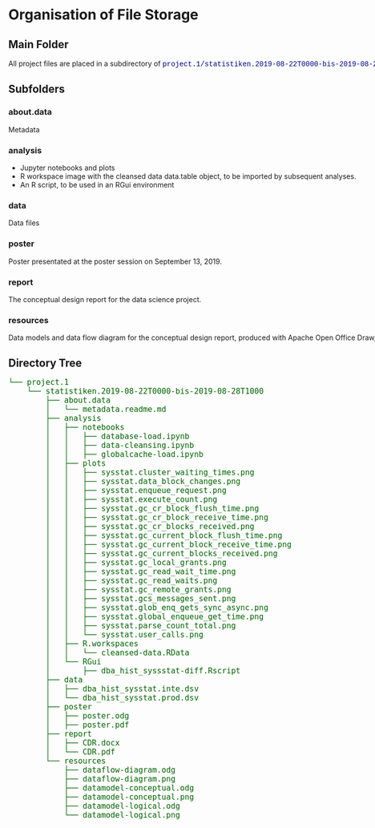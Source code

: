 <div style="width:1200px;">

# Organisation of File Storage

## Main Folder

All project files are placed in a subdirectory of
<span style="font-family: Courier; color: DarkBlue;">
project.1/statistiken.2019-08-22T0000-bis-2019-08-28T1000</span>.


## Subfolders

### about.data

Metadata

### analysis

* Jupyter notebooks and plots
* R workspace image with the cleansed data data.table object, to be imported by
  subsequent analyses.
* An R script, to be used in an RGui environment


### data

Data files

### poster

Poster presentated at the poster session on September 13, 2019.

### report

The conceptual design report for the data science project.

### resources

Data models and data flow diagram for the conceptual design report, produced
with Apache Open Office Draw, OpenOffice version 4.1.5


## Directory Tree

<pre style="color: DarkGreen; font-size: 110%; font-weight:500;">
└── project.1
    └── statistiken.2019-08-22T0000-bis-2019-08-28T1000
        ├── about.data
        │   └── metadata.readme.md
        ├── analysis
        │   ├── notebooks
        │   │   ├── database-load.ipynb
        │   │   ├── data-cleansing.ipynb
        │   │   ├── globalcache-load.ipynb
        │   ├── plots
        │   │   ├── sysstat.cluster_waiting_times.png
        │   │   ├── sysstat.data_block_changes.png
        │   │   ├── sysstat.enqueue_request.png
        │   │   ├── sysstat.execute_count.png
        │   │   ├── sysstat.gc_cr_block_flush_time.png
        │   │   ├── sysstat.gc_cr_block_receive_time.png
        │   │   ├── sysstat.gc_cr_blocks_received.png
        │   │   ├── sysstat.gc_current_block_flush_time.png
        │   │   ├── sysstat.gc_current_block_receive_time.png
        │   │   ├── sysstat.gc_current_blocks_received.png
        │   │   ├── sysstat.gc_local_grants.png
        │   │   ├── sysstat.gc_read_wait_time.png
        │   │   ├── sysstat.gc_read_waits.png
        │   │   ├── sysstat.gc_remote_grants.png
        │   │   ├── sysstat.gcs_messages_sent.png
        │   │   ├── sysstat.glob_enq_gets_sync_async.png
        │   │   ├── sysstat.global_enqueue_get_time.png
        │   │   ├── sysstat.parse_count_total.png
        │   │   └── sysstat.user_calls.png
        │   ├── R.workspaces
        │   │   └── cleansed-data.RData
        │   └── RGui
        │       ├── dba_hist_syssstat-diff.Rscript
        ├── data
        │   ├── dba_hist_sysstat.inte.dsv
        │   └── dba_hist_sysstat.prod.dsv
        ├── poster
        │   ├── poster.odg
        │   ├── poster.pdf
        ├── report
        │   ├── CDR.docx
        │   └── CDR.pdf
        └── resources
            ├── dataflow-diagram.odg
            ├── dataflow-diagram.png
            ├── datamodel-conceptual.odg
            ├── datamodel-conceptual.png
            ├── datamodel-logical.odg
            └── datamodel-logical.png
</pre>



</div>
